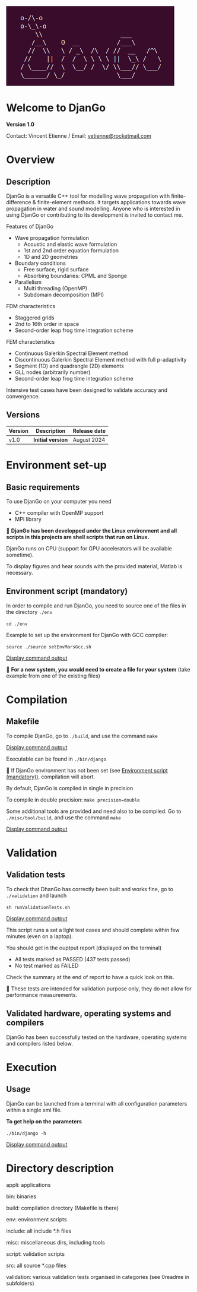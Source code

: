 
<img src=".//misc/fileForReadme/DjanGoLogo.png"  alt="./misc/fileForReadme/DjanGoLogo.png">

# Welcome to DjanGo

**Version 1.0**

Contact: Vincent Etienne / Email: vetienne@rocketmail.com

# Overview

## Description

DjanGo is a versatile C++ tool for modelling wave propagation
with finite-difference & finite-element methods. It targets applications towards wave propagation in water and sound modelling. Anyone who is interested in using DjanGo or contributing to its development is invited to contact me.  

Features of DjanGo
- Wave propagation formulation
  - Acoustic and elastic wave formulation
  - 1st and 2nd order equation formulation
  - 1D and 2D geometries
- Boundary conditions
  - Free surface, rigid surface
  - Absorbing boundaries: CPML and Sponge
- Parallelism
  - Multi threading (OpenMP)
  - Subdomain decomposition (MPI)

FDM characteristics
- Staggered grids
- 2nd to 16th order in space
- Second-order leap frog time integration scheme

FEM characteristics
- Continuous Galerkin Spectral Element method
- Discontinuous Galerkin Spectral Element method with full p-adaptivity
- Segment (1D) and quadrangle (2D) elements
- GLL nodes (arbitrarily number)
- Second-order leap frog time integration scheme

Intensive test cases have been designed to validate accuracy and convergence.

## Versions

Version      | Description | Release date
------------ | ----------- | ------------
v1.0         |  **Initial version** | August 2024


# Environment set-up

## Basic requirements

To use DjanGo on your computer you need
* C++ compiler with OpenMP support
* MPI library

:bell: **DjanGo has been developped under the Linux environment and all scripts in this projects are shell scripts that run on Linux.**

DjanGo runs on CPU (support for GPU accelerators will be available sometime).

To display figures and hear sounds with the provided material, Matlab is necessary.

## Environment script (mandatory)

In order to compile and run DjanGo, you need to source one of the files in the directory `./env`

`cd ./env`

Example to set up the environment for DjanGo with GCC compiler:

`source ./source setEnvMarsGcc.sh`

[Display command output](misc/fileForReadme/setEnvDjanGo.txt)

:bell: **For a new system, you would need to create a file for your system** (take example from one of the existing files)

# Compilation

## Makefile

To compile DjanGo, go to `./build`, and use the command `make`

[Display command output](misc/fileForReadme/make.txt)

Executable can be found in `./bin/django`

:bell: If DjanGo environment has not been set (see [Environment script (mandatory)](#environment-script-mandatory)), compilation will abort.

By default, DjanGo is compiled in single in precision

To compile in double precision: `make precision=double`

Some additional tools are provided and need also to be compiled. Go to `./misc/tool/build`, and use the command `make`

[Display command output](misc/fileForReadme/makeTools.txt)

# Validation

## Validation tests

To check that DhanGo has correctly been built and works fine, go to `./validation` and launch

`sh runValidationTests.sh`

[Display command output](misc/fileForReadme/runValidationTests.txt)

This script runs a set a light test cases and should complete within few minutes (even on a laptop).

You should get in the ouptput report (displayed on the terminal)

* All tests marked as PASSED (437 tests passed)
* No test marked as FAILED

Check the summary at the end of report to have a quick look on this.

:bell: These tests are intended for validation purpose only, they do not allow for performance measurements.

## Validated hardware, operating systems and compilers

DjanGo has been successfully tested on the hardware, operating systems and compilers listed below.

# Execution

## Usage

DjanGo can be launched from a terminal with all configuration parameters within a single xml file.

**To get help on the parameters**

`./bin/django -h`

[Display command output](misc/fileForReadme/commandLineParam.txt)


# Directory description

appli: applications

bin: binaries

build: compilation directory (Makefile is there)

env: environment scripts

include: all include *.h files

misc: miscellaneous dirs, including tools

script: validation scripts

src: all source *.cpp files

validation: various validation tests organised in categories (see 0readme in subfolders)
